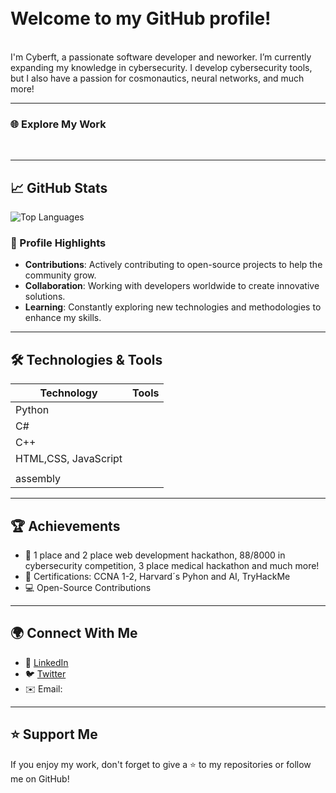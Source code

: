<br>



<br>
<h1>Welcome to my GitHub profile! </h1>
<br>
I'm Cyberft, a passionate software developer and neworker. I’m currently expanding my knowledge in cybersecurity.
I develop cybersecurity tools, but I also have a passion
for cosmonautics, neural networks,
and much more!

---
### 🌐 Explore My Work
<br>



---

## 📈 GitHub Stats

![Top Languages](https://github-readme-stats.vercel.app/api/top-langs/?username=Cyberft-pdf&layout=compact&theme=radical)

### 🏅 Profile Highlights

- **Contributions**: Actively contributing to open-source projects to help the community grow.
- **Collaboration**: Working with developers worldwide to create innovative solutions.
- **Learning**: Constantly exploring new technologies and methodologies to enhance my skills.

---

## 🛠️ Technologies & Tools

| Technology     | Tools          |
|----------------|----------------|
| Python         |   |
| C#     |  |
| C++    |    |
| HTML,CSS, JavaScript    |    |
|    |    |
| assembly  |    |

---

## 🏆 Achievements

- 🥇 1 place and 2 place web development hackathon, 88/8000 in cybersecurity competition, 3 place medical hackathon and much more!
- 📜 Certifications: CCNA 1-2, Harvard´s Pyhon and AI, TryHackMe 
- 💻 Open-Source Contributions

---



## 🌍 Connect With Me

- 💼 [LinkedIn]()
- 🐦 [Twitter]()
- ✉️ Email: 

---

## ⭐ Support Me

If you enjoy my work, don't forget to give a ⭐ to my repositories or follow me on GitHub!


















<!----p align='center'>
   My knowledge<br/><br/>
  <img src="https://img.shields.io/badge/Python-FFD43B?style=for-the-badge&logo=python&logoColor=blue" />
  <img src="https://img.shields.io/badge/C%23-239120?style=for-the-badge&logo=c-sharp&logoColor=white" />
  <img src="https://img.shields.io/badge/C%2B%2B-00599C?style=for-the-badge&logo=c%2B%2B&logoColor=white" />

  <img src="https://img.shields.io/badge/HTML5-E34F26?style=for-the-badge&logo=html5&logoColor=white" />

  <img src="https://img.shields.io/badge/Kotlin-0095D5?&style=for-the-badge&logo=kotlin&logoColor=white" />
  <img src="https://img.shields.io/badge/Go-00ADD8?style=for-the-badge&logo=go&logoColor=white" />


<!----/p>
<!----<img src="https://hits.seeyoufarm.com/api/count/incr/badge.svg?url=https%3A%2F%2Fgithub.com%2FCyberft-pdf1212%2Fhit-counter" />




